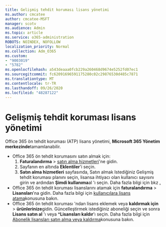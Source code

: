 ```yaml
---
title: Gelişmiş tehdit koruması lisans yönetimi
ms.author: cmcatee
author: cmcatee-MSFT
manager: scotv
ms.audience: Admin
ms.topic: article
ms.service: o365-administration
ROBOTS: NOINDEX, NOFOLLOW
localization_priority: Normal
ms.collection: Adm_O365
ms.custom:
- "9003019"
- "5782"
ms.openlocfilehash: a543deaaa0fcb229a260468d9674e5252fd07ec1
ms.sourcegitcommit: fc62091696591175280c02c29876530d485c7871
ms.translationtype: MT
ms.contentlocale: tr-TR
ms.lasthandoff: 09/26/2020
ms.locfileid: "48287122"
---
```

# <a name="advanced-threat-protection-license-management"></a>Gelişmiş tehdit koruması lisans yönetimi

Office 365 ön tehdit koruması (ATP) lisans yönetimi,  **Microsoft 365 Yönetim merkezinde**tamamlanabilir.

- Office 365 ön tehdit korumasını satın almak için:
    1. **Faturalandırma**  >  [satın alma hizmetleri](https://go.microsoft.com/fwlink/p/?linkid=868433)'ne gidin.
    2. Sayfanın en altında **Eklentiler**'i seçin.
    3. **Satın alma hizmetleri** sayfasında, Satın almak Istediğiniz Gelişmiş tehdit koruması planını seçin, lisansa ihtiyacı olan kullanıcı sayısını girin ve ardından **Şimdi kullanıma**al 'ı seçin. Daha fazla bilgi için bkz [.](https://docs.microsoft.com/microsoft-365/commerce/buy-or-edit-an-add-on)
- Office 365 ön tehdit koruması lisanslarını atamak için **faturalandırma**  >  **Lisansları**'na gidin. Daha fazla bilgi için [kullanıcılara lisans atama](https://docs.microsoft.com/microsoft-365/admin/manage/assign-licenses-to-users)konusuna bakın.
- Office 365 ön tehdit koruması 'ndan lisans eklemek veya **kaldırmak için**  >  **ürünlerinize**gidin. Güncelleştirmek istediğiniz aboneliği seçin ve sonra **Lisans satın al** 'ı veya ***Lisansları kaldır**'ı seçin. Daha fazla bilgi için [Abonelik lisansları satın alma veya kaldırma](https://docs.microsoft.com/microsoft-365/commerce/licenses/buy-licenses)konusuna bakın.